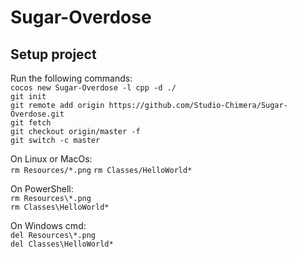 # Sugar-Overdose

## Setup project
Run the following commands:  
`cocos new Sugar-Overdose -l cpp -d ./`  
`git init`  
`git remote add origin https://github.com/Studio-Chimera/Sugar-Overdose.git`  
`git fetch`  
`git checkout origin/master -f`  
`git switch -c master` 

On Linux or MacOs:  
`rm Resources/*.png`
`rm Classes/HelloWorld*`  

On PowerShell:  
`rm Resources\*.png`  
`rm Classes\HelloWorld*`  

On Windows cmd:  
`del Resources\*.png`  
`del Classes\HelloWorld*`  
